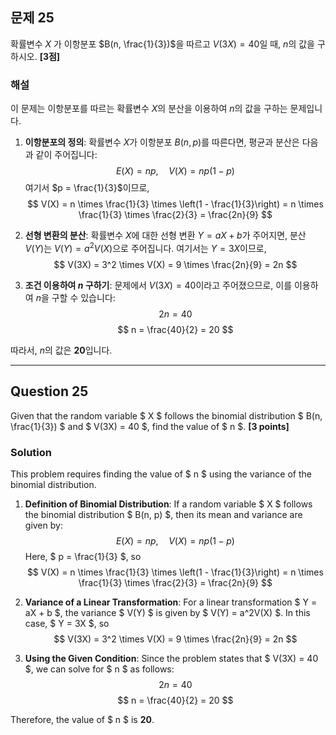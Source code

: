 ## 문제 25
확률변수 $X$ 가 이항분포 $B(n, \frac{1}{3})$을 따르고 $V(3X) = 40$일 때, $n$의 값을 구하시오. **[3점]**

### 해설
이 문제는 이항분포를 따르는 확률변수 $X$의 분산을 이용하여 $n$의 값을 구하는 문제입니다.

1. **이항분포의 정의**:
   확률변수 $X$가 이항분포 $B(n, p)$를 따른다면, 평균과 분산은 다음과 같이 주어집니다:
   $$
   E(X) = np, \quad V(X) = np(1-p)
   $$
   여기서 $p = \frac{1}{3}$이므로,
   $$
   V(X) = n \times \frac{1}{3} \times \left(1 - \frac{1}{3}\right) = n \times \frac{1}{3} \times \frac{2}{3} = \frac{2n}{9}
   $$

2. **선형 변환의 분산**:
   확률변수 $X$에 대한 선형 변환 $Y = aX + b$가 주어지면, 분산 $V(Y)$는 $V(Y) = a^2V(X)$으로 주어집니다. 여기서는 $Y = 3X$이므로,
   $$
   V(3X) = 3^2 \times V(X) = 9 \times \frac{2n}{9} = 2n
   $$
   
3. **조건 이용하여 $n$ 구하기**:
   문제에서 $V(3X) = 40$이라고 주어졌으므로, 이를 이용하여 $n$을 구할 수 있습니다:
   $$
   2n = 40
   $$
   $$
   n = \frac{40}{2} = 20
   $$

따라서, $n$의 값은 **20**입니다.

---

## Question 25
Given that the random variable $ X $ follows the binomial distribution $ B(n, \frac{1}{3}) $ and $ V(3X) = 40 $, find the value of $ n $. **[3 points]**

### Solution
This problem requires finding the value of $ n $ using the variance of the binomial distribution.

1. **Definition of Binomial Distribution**:
   If a random variable $ X $ follows the binomial distribution $ B(n, p) $, then its mean and variance are given by:
   $$
   E(X) = np, \quad V(X) = np(1-p)
   $$
   Here, $ p = \frac{1}{3} $, so
   $$
   V(X) = n \times \frac{1}{3} \times \left(1 - \frac{1}{3}\right) = n \times \frac{1}{3} \times \frac{2}{3} = \frac{2n}{9}
   $$

2. **Variance of a Linear Transformation**:
   For a linear transformation $ Y = aX + b $, the variance $ V(Y) $ is given by $ V(Y) = a^2V(X) $. In this case, $ Y = 3X $, so
   $$
   V(3X) = 3^2 \times V(X) = 9 \times \frac{2n}{9} = 2n
   $$

3. **Using the Given Condition**:
   Since the problem states that $ V(3X) = 40 $, we can solve for $ n $ as follows:
   $$
   2n = 40
   $$
   $$
   n = \frac{40}{2} = 20
   $$

Therefore, the value of $ n $ is **20**.
